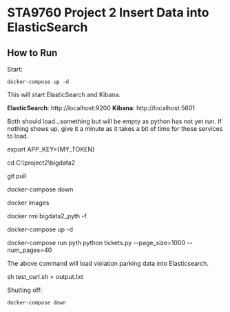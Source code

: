 # STA9760 Project 2 Insert Data into ElasticSearch


## How to Run

Start:

```
docker-compose up -d
```

This will start ElasticSearch and Kibana.

**ElasticSearch**: http://localhost:9200
**Kibana**: http://localhost:5601

Both should load...something but will be empty as python has not yet run. If nothing shows up, give it a minute as it takes a bit of time for these services to load.

export APP_KEY={MY_TOKEN}

cd C:\project2\bigdata2

git pull

docker-compose down

docker images

docker rmi bigdata2_pyth -f

docker-compose up -d

docker-compose run pyth python tickets.py --page_size=1000 --num_pages=40

The above command will load violation parking data into Elasticsearch.

sh test_curl.sh > output.txt

Shutting off:

```
docker-compose down
```
